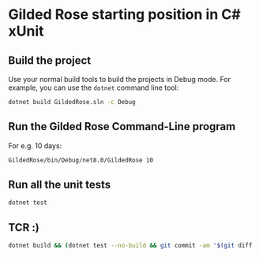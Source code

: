 # Gilded Rose starting position in C# xUnit

## Build the project

Use your normal build tools to build the projects in Debug mode.
For example, you can use the `dotnet` command line tool:

``` cmd
dotnet build GildedRose.sln -c Debug
```

## Run the Gilded Rose Command-Line program

For e.g. 10 days:

``` cmd
GildedRose/bin/Debug/net8.0/GildedRose 10
```

## Run all the unit tests

``` cmd
dotnet test
```

## TCR :)

```zsh
dotnet build && (dotnet test --no-build && git commit -am "$(git diff | fabric -p create_git_diff_commit_message -m deepseek-coder-v2:16b)" || git reset --hard)

```
